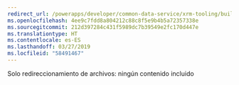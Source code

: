 ```yaml
---
redirect_url: /powerapps/developer/common-data-service/xrm-tooling/build-windows-client-applications-xrm-tools.md
ms.openlocfilehash: 4ee9c7fdd8a804212c88c8f5e9b4b5a72357338e
ms.sourcegitcommit: 212d397284c431f5989dc7b39549e2fc170d447e
ms.translationtype: HT
ms.contentlocale: es-ES
ms.lasthandoff: 03/27/2019
ms.locfileid: "58491467"
---
```

Solo redireccionamiento de archivos: ningún contenido incluido